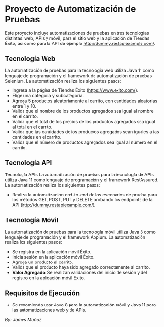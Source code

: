 # Proyecto de Automatización de Pruebas

Este proyecto incluye automatizaciones de pruebas en tres tecnologías distintas: web, APIs y móvil, para el sitio web y la aplicación de Tiendas Éxito, así como para la API de ejemplo http://dummy.restapiexample.com/. 

## Tecnología Web

La automatización de pruebas para la tecnología web utiliza Java 11 como lenguaje de programación y el framework de automatización de pruebas Selenium. La automatización realiza los siguientes pasos:

- Ingresa a la página de Tiendas Éxito (https://www.exito.com/).
- Elige una categoría y subcategoría.
- Agrega 5 productos aleatoriamente al carrito, con cantidades aleatorias entre 1 y 10.
- Valida que el nombre de los productos agregados sea igual al nombre en el carrito.
- Valida que el total de los precios de los productos agregados sea igual al total en el carrito.
- Valida que las cantidades de los productos agregados sean iguales a las cantidades en el carrito.
- Valida que el número de productos agregados sea igual al número en el carrito.

## Tecnología API

Tecnología APIs
La automatización de pruebas para la tecnología de APIs utiliza Java 11 como lenguaje de programación y el framework RestAssured. La automatización realiza los siguientes pasos:

- Realiza la automatizacion end-to-end de los escenarios de prueba para los métodos GET, POST, PUT y DELETE probando los endpoints de la API (http://dummy.restapiexample.com/).

## Tecnología Móvil
La automatización de pruebas para la tecnología móvil utiliza Java 8 como lenguaje de programación y el framework Appium. La automatización realiza los siguientes pasos:

- Se registra en la aplicación móvil Éxito.
- Inicia sesión en la aplicación móvil Éxito.
- Agrega un producto al carrito.
- Valida que el producto haya sido agregado correctamente al carrito.
- **Valor Agregado**: Se realizan validaciones del inicio de sesión y del registro en la aplicación móvil Éxito.

## Requisitos de Ejecución

- Se recomienda usar Java 8 para la automatización móvil y Java 11 para las automatizaciones web y de APIs.

*By: James Muñoz*
